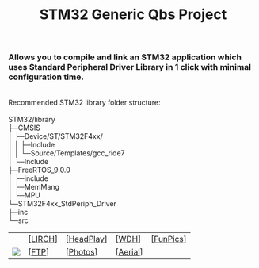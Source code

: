 <!DOCTYPE html PUBLIC "-//W3C//DTD XHTML 1.0 Transitional//EN" "http://www.w3.org/TR/xhtml1/DTD/xhtml1-transitional.dtd">
<html xmlns="http://www.w3.org/1999/xhtml" xml:lang="en-us" lang="en">
<head>
	<meta http-equiv="Content-Type" content="text/html; charset=utf-8" />
	<title>Description</title>
</head>

<body>

<center><h1>STM32 Generic Qbs Project</h1></center>
<br><h3>Allows you to compile and link an STM32 application which uses Standard Peripheral Driver Library in 1 click with minimal configuration time.</h3>

<br> Recommended STM32 library folder structure:
<br> 
<br> STM32/library
<br>  ├─CMSIS
<br>  │  ├─Device/ST/STM32F4xx/
<br>  │  │  ├─Include
<br>  │  │  └─Source/Templates/gcc_ride7
<br>  │  └─Include
<br>  ├─FreeRTOS_9.0.0
<br>  │  ├─include
<br>  │  ├─MemMang
<br>  │  └─MPU
<br>  └─STM32F4xx_StdPeriph_Driver
<br> 	   ├─inc
<br> 	   └─src

<table>
	<tr>
		<td></td>
		<td>[<a href="lirch/">LIRCH</a>]</td>
		<td>[<a href="headplay/">HeadPlay</a>]</td>
		<td>[<a href="wdh/">WDH</a>]</td>
		<td>[<a href="FP/">FunPics</a>]</td>
	</tr>
	<tr>
		<td align="right"><img src="Lock_img.png"></td>
		<td>[<a href="ftp/">FTP</a>]</td>
		<td>[<a href="photos/" alt="user and admin">Photos</a>]</td>
		<td>[<a href="aerial/">Aerial</a>]</td>
		<td></td>
	</tr>
</table>
</center>

</body>
</html>